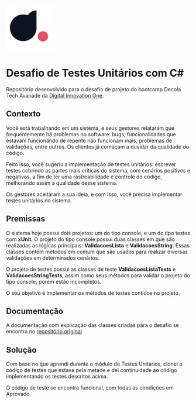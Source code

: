 ![iconeDIO](Imagens/dioicon.png)

# Desafio de Testes Unitários com C#
Repositório desenvolvido para o desafio de projeto do bootcamp Decola Tech Avanade da [Digital Innovation One](https://www.dio.me).

## Contexto
Você está trabalhando em um sistema, e seus gestores relataram que frequentemente há problemas no software: bugs, funcionalidades que estavam funcionando de repente não funcionam mais, problemas de validações, entre outros. Os clientes já começam a duvidar da qualidade do código.

Feito isso, você sugeriu a implementação de testes unitários: escrever testes cobrindo as partes mais críticas do sistema, com cenários positivos e negativos, a fim de ter uma rastreabilidade e controle do código, melhorando assim a qualidade desse sistema.

Os gestores aceitaram a sua ideia, e com isso, você precisa implementar testes unitários no sistema.

## Premissas
O sistema hoje possui dois projetos: um do tipo console, e um do tipo testes com **xUnit**. O projeto do tipo console possui duas classes em que são realizadas as lógicas principais: **ValidacoesLista** e **ValidacoesString**. Essas classes contém métodos em comum que são usados para realizar diversas validações em determinados cenários.

O projeto de testes possui as classes de teste **ValidacoesListaTests** e **ValidacoesStringTests**, assim como seus métodos para validar o projeto do tipo console, porém estão incompletos. 

O seu objetivo é implementar os métodos de testes contidos no projeto.

## Documentação

A documentação com explicação das classes criadas para o desafio se encontra no [repositório original](https://github.com/digitalinnovationone/trilha-net-testes-unitarios-desafio)

## Solução

Com base no que aprendi durante o módulo de Testes Unitários, clonei o código de testes que estava pela metade e dei continuidade ao código implementando os testes descritos acima.

O código de teste se encontra funcional, com todas as condições em Aprovado.
